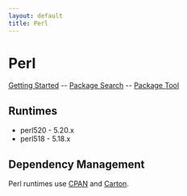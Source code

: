 ```yaml
---
layout: default
title: Perl
---
```


# Perl

[Getting Started][getting-started] -- [Package Search][cpan] -- [Package Tool][carton]

## Runtimes

  * perl520 - 5.20.x
  * perl518 - 5.18.x

## Dependency Management

Perl runtimes use [CPAN][cpan] and [Carton][carton].

[getting-started]: /docs/perl/getting-started/
[cpan]: https://metacpan.org/
[carton]: https://github.com/miyagawa/carton
